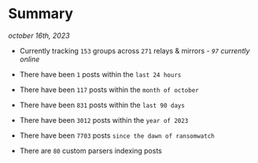 
# Summary
_october 16th, 2023_

- Currently tracking `153` groups across `271` relays & mirrors - _`97` currently online_

- There have been `1` posts within the `last 24 hours`

- There have been `117` posts within the `month of october`

- There have been `831` posts within the `last 90 days`

- There have been `3012` posts within the `year of 2023`

- There have been `7703` posts `since the dawn of ransomwatch`

- There are `80` custom parsers indexing posts

